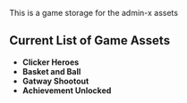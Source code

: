 This is a game storage for the admin-x assets

## Current List of Game Assets

- **Clicker Heroes**
- **Basket and Ball**
- **Gatway Shootout**
- **Achievement Unlocked**
